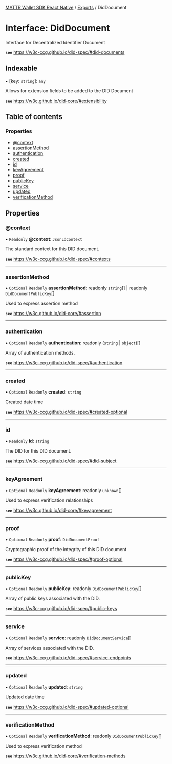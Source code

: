 [MATTR Wallet SDK React Native](../README.md) / [Exports](../modules.md) / DidDocument

# Interface: DidDocument

Interface for Decentralized Identifier Document

**`see`** https://w3c-ccg.github.io/did-spec/#did-documents

## Indexable

▪ [key: `string`]: `any`

Allows for extension fields to be added to the DID Document

**`see`** https://w3c.github.io/did-core/#extensibility

## Table of contents

### Properties

- [@context](DidDocument.md#@context)
- [assertionMethod](DidDocument.md#assertionmethod)
- [authentication](DidDocument.md#authentication)
- [created](DidDocument.md#created)
- [id](DidDocument.md#id)
- [keyAgreement](DidDocument.md#keyagreement)
- [proof](DidDocument.md#proof)
- [publicKey](DidDocument.md#publickey)
- [service](DidDocument.md#service)
- [updated](DidDocument.md#updated)
- [verificationMethod](DidDocument.md#verificationmethod)

## Properties

### @context

• `Readonly` **@context**: `JsonLdContext`

The standard context for this DID document.

**`see`** https://w3c-ccg.github.io/did-spec/#contexts

___

### assertionMethod

• `Optional` `Readonly` **assertionMethod**: readonly `string`[] \| readonly `DidDocumentPublicKey`[]

Used to express assertion method

**`see`** https://w3c.github.io/did-core/#assertion

___

### authentication

• `Optional` `Readonly` **authentication**: readonly (`string` \| `object`)[]

Array of authentication methods.

**`see`** https://w3c-ccg.github.io/did-spec/#authentication

___

### created

• `Optional` `Readonly` **created**: `string`

Created date time

**`see`** https://w3c-ccg.github.io/did-spec/#created-optional

___

### id

• `Readonly` **id**: `string`

The DID for this DID document.

**`see`** https://w3c-ccg.github.io/did-spec/#did-subject

___

### keyAgreement

• `Optional` `Readonly` **keyAgreement**: readonly `unknown`[]

Used to express verification relationships

**`see`** https://w3c.github.io/did-core/#keyagreement

___

### proof

• `Optional` `Readonly` **proof**: `DidDocumentProof`

Cryptographic proof of the integrity of this DID document

**`see`** https://w3c-ccg.github.io/did-spec/#proof-optional

___

### publicKey

• `Optional` `Readonly` **publicKey**: readonly `DidDocumentPublicKey`[]

Array of public keys associated with the DID.

**`see`** https://w3c-ccg.github.io/did-spec/#public-keys

___

### service

• `Optional` `Readonly` **service**: readonly `DidDocumentService`[]

Array of services associated with the DID.

**`see`** https://w3c-ccg.github.io/did-spec/#service-endpoints

___

### updated

• `Optional` `Readonly` **updated**: `string`

Updated date time

**`see`** https://w3c-ccg.github.io/did-spec/#updated-optional

___

### verificationMethod

• `Optional` `Readonly` **verificationMethod**: readonly `DidDocumentPublicKey`[]

Used to express verification method

**`see`** https://w3c.github.io/did-core/#verification-methods
